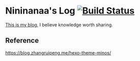 # Nininanaa's Log [![Build Status](https://travis-ci.org/nininanaa/nininanaa.github.io.svg?branch=hexo)](https://travis-ci.org/nininanaa/nininanaa.github.io)

[This is my blog](https://nininanaa.github.io), I believe knowledge worth sharing.

## Reference

https://blog.zhangruipeng.me/hexo-theme-minos/